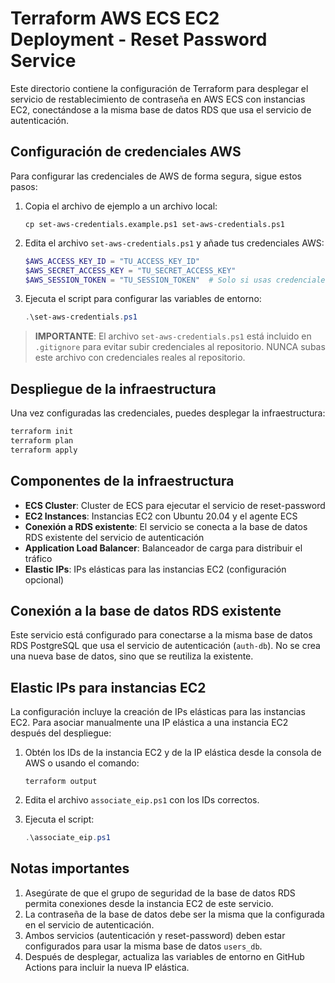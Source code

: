 # Terraform AWS ECS EC2 Deployment - Reset Password Service

Este directorio contiene la configuración de Terraform para desplegar el servicio de restablecimiento de contraseña en AWS ECS con instancias EC2, conectándose a la misma base de datos RDS que usa el servicio de autenticación.

## Configuración de credenciales AWS

Para configurar las credenciales de AWS de forma segura, sigue estos pasos:

1. Copia el archivo de ejemplo a un archivo local:
   ```
   cp set-aws-credentials.example.ps1 set-aws-credentials.ps1
   ```

2. Edita el archivo `set-aws-credentials.ps1` y añade tus credenciales AWS:
   ```powershell
   $AWS_ACCESS_KEY_ID = "TU_ACCESS_KEY_ID"
   $AWS_SECRET_ACCESS_KEY = "TU_SECRET_ACCESS_KEY"
   $AWS_SESSION_TOKEN = "TU_SESSION_TOKEN"  # Solo si usas credenciales temporales
   ```

3. Ejecuta el script para configurar las variables de entorno:
   ```powershell
   .\set-aws-credentials.ps1
   ```

> **IMPORTANTE**: El archivo `set-aws-credentials.ps1` está incluido en `.gitignore` para evitar subir credenciales al repositorio. NUNCA subas este archivo con credenciales reales al repositorio.

## Despliegue de la infraestructura

Una vez configuradas las credenciales, puedes desplegar la infraestructura:

```powershell
terraform init
terraform plan
terraform apply
```

## Componentes de la infraestructura

- **ECS Cluster**: Cluster de ECS para ejecutar el servicio de reset-password
- **EC2 Instances**: Instancias EC2 con Ubuntu 20.04 y el agente ECS
- **Conexión a RDS existente**: El servicio se conecta a la base de datos RDS existente del servicio de autenticación
- **Application Load Balancer**: Balanceador de carga para distribuir el tráfico
- **Elastic IPs**: IPs elásticas para las instancias EC2 (configuración opcional)

## Conexión a la base de datos RDS existente

Este servicio está configurado para conectarse a la misma base de datos RDS PostgreSQL que usa el servicio de autenticación (`auth-db`). No se crea una nueva base de datos, sino que se reutiliza la existente.

## Elastic IPs para instancias EC2

La configuración incluye la creación de IPs elásticas para las instancias EC2. Para asociar manualmente una IP elástica a una instancia EC2 después del despliegue:

1. Obtén los IDs de la instancia EC2 y de la IP elástica desde la consola de AWS o usando el comando:
   ```
   terraform output
   ```

2. Edita el archivo `associate_eip.ps1` con los IDs correctos.

3. Ejecuta el script:
   ```powershell
   .\associate_eip.ps1
   ```

## Notas importantes

1. Asegúrate de que el grupo de seguridad de la base de datos RDS permita conexiones desde la instancia EC2 de este servicio.
2. La contraseña de la base de datos debe ser la misma que la configurada en el servicio de autenticación.
3. Ambos servicios (autenticación y reset-password) deben estar configurados para usar la misma base de datos `users_db`.
4. Después de desplegar, actualiza las variables de entorno en GitHub Actions para incluir la nueva IP elástica.
